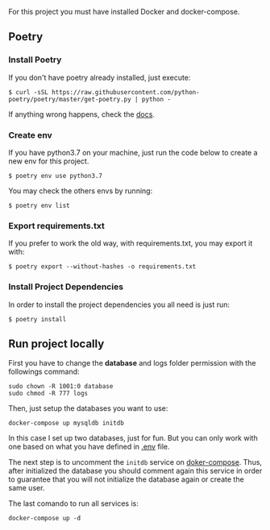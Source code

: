 For this project you must have installed Docker and docker-compose.

## Poetry
### Install Poetry
If you don't have poetry already installed, just execute:
```shell
$ curl -sSL https://raw.githubusercontent.com/python-poetry/poetry/master/get-poetry.py | python -
```
If anything wrong happens, check the [docs](https://python-poetry.org/docs/).

### Create env
If you have python3.7 on your machine, just run the code below to create a new env for this project.
```shell script
$ poetry env use python3.7
```
You may check the others envs by running:
```shell
$ poetry env list
```

### Export requirements.txt
If you prefer to work the old way, with requirements.txt, you may export it with:
```shell
$ poetry export --without-hashes -o requirements.txt
```

### Install Project Dependencies
In order to install the project dependencies you all need is just run:
```shell script
$ poetry install
```


## Run project locally
First you have to change the __database__ and logs folder permission with the followings command:
```shell
sudo chown -R 1001:0 database
sudo chmod -R 777 logs
```

Then, just setup the databases you want to use:
```shell
docker-compose up mysqldb initdb
```
In this case I set up two databases, just for fun. But you can only work with one based
on what you have defined in [.env](.env) file.

The next step is to uncomment the `initdb` service on [doker-compose](docker-compose.yml).
Thus, after initialized the database you should comment again this service in order to guarantee that 
you will not initialize the database again or create the same user.

The last comando to run all services is:
```shell
docker-compose up -d
```